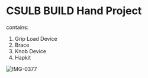 # CSULB BUILD Hand Project
contains:
1) Grip Load Device
2) Brace
3) Knob Device
4) Hapkit


![IMG-0377](https://user-images.githubusercontent.com/85626643/176093601-97614e21-ff5e-4d98-8d21-9f3b018974cd.jpg)
